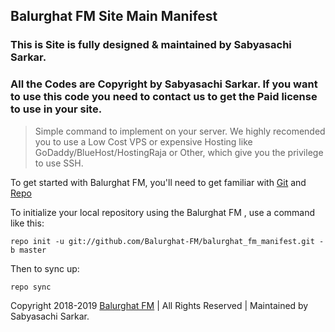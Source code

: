 ## Balurghat FM Site Main Manifest

### This is Site is fully designed & maintained by Sabyasachi Sarkar.

### All the Codes are Copyright by Sabyasachi Sarkar. If you want to use this code you need to contact us to get the Paid license to use in your site.

> Simple command to implement on your server. We highly recomended you to use a Low Cost VPS or expensive Hosting like GoDaddy/BlueHost/HostingRaja or Other, which give you the privilege to use SSH.

To get started with Balurghat FM, you'll need to get familiar with [Git](https://github.com/Balurghat-FM/balurghat_fm_manifest/blob/master/install.md) and [Repo](https://github.com/Balurghat-FM/balurghat_fm_manifest/blob/master/install.md)

To initialize your local repository using the Balurghat FM , use a command like this:
```
repo init -u git://github.com/Balurghat-FM/balurghat_fm_manifest.git -b master
```

Then to sync up:
```
repo sync
```

Copyright 2018-2019 <a href=beupgraded.co.in>Balurghat FM</a> | All Rights Reserved | Maintained by Sabyasachi Sarkar.
